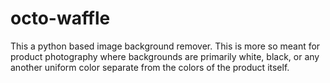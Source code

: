 # octo-waffle
This a python based image background remover. This is more so meant for product photography where backgrounds are primarily white, black, or any another uniform color separate from the colors of the product itself. 
